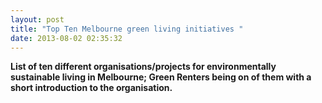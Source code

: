 ```yaml
---
layout: post
title: "Top Ten Melbourne green living initiatives "
date: 2013-08-02 02:35:32
---
```


**List of ten different organisations/projects for environmentally sustainable living in Melbourne; Green Renters being on of them with a short introduction to the organisation.**